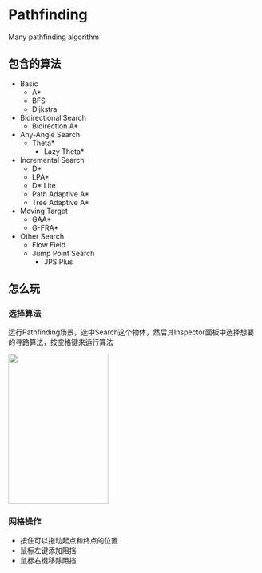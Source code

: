 # Pathfinding
Many pathfinding algorithm



## 包含的算法

* Basic
  * A*
  * BFS
  * Dijkstra
* Bidirectional Search
  * Bidirection A*
* Any-Angle Search
  * Theta*
    * Lazy Theta*
* Incremental Search
  * D*
  * LPA*
  * D* Lite
  * Path Adaptive A*
  * Tree Adaptive A*
* Moving Target
  * GAA*
  * G-FRA*
* Other Search
  * Flow Field
  * Jump Point Search
    - JPS Plus



## 怎么玩

### 选择算法

运行Pathfinding场景，选中Search这个物体，然后其Inspector面板中选择想要的寻路算法，按空格键来运行算法

<img src="<https://github.com/KaimaChen/Pathfinding/blob/master/Doc/Search_go.png>" width = "200" height = "300" alt="" align=center />

### 网格操作

- 按住可以拖动起点和终点的位置
- 鼠标左键添加阻挡
- 鼠标右键移除阻挡

